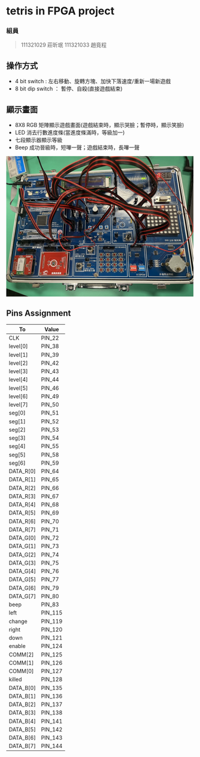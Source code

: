 # tetris in FPGA project 
### 組員
> 111321029 莊昕珉
> 111321033 趙竟程

## 操作方式
- 4 bit switch : 左右移動、旋轉方塊、加快下落速度/重新一場新遊戲
- 8 bit  dip switch ： 暫停、自殺(直接遊戲結束)

## 顯示畫面
- 8X8 RGB 矩陣顯示遊戲畫面(遊戲結束時，顯示哭臉；暫停時，顯示笑臉)
- LED 消去行數進度條(當進度條滿時，等級加一)
- 七段顯示器顯示等級
- Beep 成功晉級時，短嗶一聲；遊戲結束時，長嗶一聲
<img src="img/fpga.jpg" alt="img" width="500">

## Pins Assignment
| To        | Value    |
| --------- | -------- |
CLK|	PIN_22
level[0]|	PIN_38
level[1]|	PIN_39
level[2]|	PIN_42
level[3]|	PIN_43
level[4]|	PIN_44
level[5]|	PIN_46
level[6]|	PIN_49
level[7]|	PIN_50
seg[0]|	PIN_51
seg[1]|	PIN_52
seg[2]|	PIN_53
seg[3]|	PIN_54
seg[4]|	PIN_55
seg[5]|	PIN_58
seg[6]|	PIN_59
DATA_R[0]|	PIN_64
DATA_R[1]|	PIN_65
DATA_R[2]|	PIN_66
DATA_R[3]|	PIN_67
DATA_R[4]|	PIN_68
DATA_R[5]|	PIN_69
DATA_R[6]|	PIN_70
DATA_R[7]|	PIN_71
DATA_G[0]|	PIN_72
DATA_G[1]|	PIN_73
DATA_G[2]|	PIN_74
DATA_G[3]|	PIN_75
DATA_G[4]|	PIN_76
DATA_G[5]|	PIN_77
DATA_G[6]|	PIN_79
DATA_G[7]|	PIN_80
beep|	PIN_83
left|	PIN_115
change|	PIN_119
right|	PIN_120
down|	PIN_121
enable|	PIN_124
COMM[2]|	PIN_125
COMM[1]|	PIN_126
COMM[0]|	PIN_127
killed|	PIN_128
DATA_B[0]|	PIN_135
DATA_B[1]|	PIN_136
DATA_B[2]|	PIN_137
DATA_B[3]|	PIN_138
DATA_B[4]|	PIN_141
DATA_B[5]|	PIN_142
DATA_B[6]|	PIN_143
DATA_B[7]|	PIN_144

